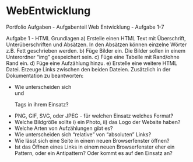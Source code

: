 # WebEntwicklung

Portfolio Aufgaben - Aufgabenteil Web Entwicklung - Aufgabe 1-7

Aufgabe 1 - HTML Grundlagen
a) Erstelle einen HTML Text mit Überschrift, Unterüberschriften und Absätzen. In den
Absätzen können einzelne Wörter z.B. Fett geschrieben werden.
b) Füge Bilder ein. Die Bilder sollen in einem Unterordner “img” gespeichert sein.
c) Füge eine Tabelle mit Rand/ohne Rand ein.
d) Füge eine Aufzählung hinzu.
e) Erstelle eine weitere HTML Datei. Erzeuge Links zwischen den beiden Dateien.
Zusätzlich in der Dokumentation zu beantworten:
- Wie unterscheiden sich <br> und <p> Tags in ihrem Einsatz?
- PNG, GIF, SVG, oder JPEG - für welchen Einsatz welches Format?
- Welche Bildgröße sollte i) ein Photo, ii) das Logo der Website haben?
- Welche Arten von Aufzählungen gibt es?
- Wie unterscheiden sich “relative” von “absoluten” Links?
- Wie lässt sich eine Seite in einem neuen Browserfenster öffnen?
- Ist das Öffnen eines Links in einem neuen Browserfenster eher ein Pattern, oder ein
Antipattern? Oder kommt es auf den Einsatz an?
